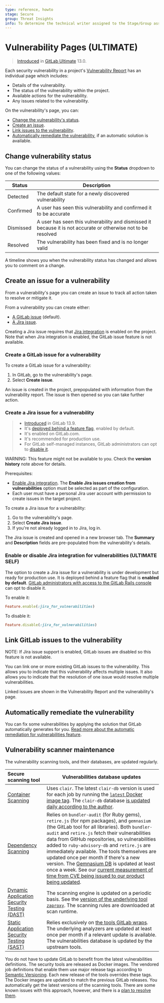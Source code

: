 ```yaml
---
type: reference, howto
stage: Secure
group: Threat Insights
info: To determine the technical writer assigned to the Stage/Group associated with this page, see https://about.gitlab.com/handbook/engineering/ux/technical-writing/#assignments
---
```


# Vulnerability Pages **(ULTIMATE)**

> [Introduced](https://gitlab.com/gitlab-org/gitlab/-/issues/13561) in [GitLab Ultimate](https://about.gitlab.com/pricing/) 13.0.

Each security vulnerability in a project's [Vulnerability Report](../vulnerability_report/index.md) has an individual page which includes:

- Details of the vulnerability.
- The status of the vulnerability within the project.
- Available actions for the vulnerability.
- Any issues related to the vulnerability.

On the vulnerability's page, you can:

- [Change the vulnerability's status](#change-vulnerability-status).
- [Create an issue](#create-an-issue-for-a-vulnerability).
- [Link issues to the vulnerability](#link-gitlab-issues-to-the-vulnerability).
- [Automatically remediate the vulnerability](#automatically-remediate-the-vulnerability), if an
  automatic solution is available.

## Change vulnerability status

You can change the status of a vulnerability using the **Status** dropdown to one of
the following values:

| Status    | Description                                                                                                    |
|-----------|----------------------------------------------------------------------------------------------------------------|
| Detected  | The default state for a newly discovered vulnerability                                                         |
| Confirmed | A user has seen this vulnerability and confirmed it to be accurate                                             |
| Dismissed | A user has seen this vulnerability and dismissed it because it is not accurate or otherwise not to be resolved |
| Resolved  | The vulnerability has been fixed and is no longer valid                                                        |

A timeline shows you when the vulnerability status has changed
and allows you to comment on a change.

## Create an issue for a vulnerability

From a vulnerability's page you can create an issue to track all action taken to resolve or
mitigate it.

From a vulnerability you can create either:

- [A GitLab issue](#create-a-gitlab-issue-for-a-vulnerability) (default).
- [A Jira issue](#create-a-jira-issue-for-a-vulnerability).

Creating a Jira issue requires that
[Jira integration](../../../integration/jira/index.md) is enabled on the project. Note
that when Jira integration is enabled, the GitLab issue feature is not available.

### Create a GitLab issue for a vulnerability

To create a GitLab issue for a vulnerability:

1. In GitLab, go to the vulnerability's page.
1. Select **Create issue**.

An issue is created in the project, prepopulated with information from the vulnerability report.
The issue is then opened so you can take further action.

### Create a Jira issue for a vulnerability

> - [Introduced](https://gitlab.com/groups/gitlab-org/-/epics/4677) in GitLab 13.9.
> - It's [deployed behind a feature flag](../../../user/feature_flags.md), enabled by default.
> - It's enabled on GitLab.com.
> - It's recommended for production use.
> - For GitLab self-managed instances, GitLab administrators can opt to
>   [disable it](#enable-or-disable-jira-integration-for-vulnerabilities).

WARNING:
This feature might not be available to you. Check the **version history** note above for details.

Prerequisites:

- [Enable Jira integration](../../project/integrations/jira.md).
  The **Enable Jira issues creation from vulnerabilities** option must be selected as part of the configuration.
- Each user must have a personal Jira user account with permission to create issues in the target project.

To create a Jira issue for a vulnerability:

1. Go to the vulnerability's page.
1. Select **Create Jira issue**.
1. If you're not already logged in to Jira, log in.

The Jira issue is created and opened in a new browser tab. The **Summary** and **Description**
fields are pre-populated from the vulnerability's details.

### Enable or disable Jira integration for vulnerabilities **(ULTIMATE SELF)**

The option to create a Jira issue for a vulnerability is under development but ready for production
use. It is deployed behind a feature flag that is **enabled by default**.
[GitLab administrators with access to the GitLab Rails console](../../../administration/feature_flags.md)
can opt to disable it.

To enable it:

```ruby
Feature.enable(:jira_for_vulnerabilities)
```

To disable it:

```ruby
Feature.disable(:jira_for_vulnerabilities)
```

## Link GitLab issues to the vulnerability

NOTE:
If Jira issue support is enabled, GitLab issues are disabled so this feature is not available.

You can link one or more existing GitLab issues to the vulnerability. This allows you to
indicate that this vulnerability affects multiple issues. It also allows you to indicate
that the resolution of one issue would resolve multiple vulnerabilities.

Linked issues are shown in the Vulnerability Report and the vulnerability's page.

## Automatically remediate the vulnerability

You can fix some vulnerabilities by applying the solution that GitLab automatically
generates for you. [Read more about the automatic remediation for vulnerabilities feature](../index.md#apply-an-automatic-remediation-for-a-vulnerability).

## Vulnerability scanner maintenance

The vulnerability scanning tools, and their databases, are updated regularly.

| Secure scanning tool                                         | Vulnerabilities database updates          |
|:-------------------------------------------------------------|-------------------------------------------|
| [Container Scanning](container_scanning/index.md)            | Uses `clair`. The latest `clair-db` version is used for each job by running the [`latest` Docker image tag](https://gitlab.com/gitlab-org/gitlab/blob/438a0a56dc0882f22bdd82e700554525f552d91b/lib/gitlab/ci/templates/Security/Container-Scanning.gitlab-ci.yml#L37). The `clair-db` database [is updated daily according to the author](https://github.com/arminc/clair-local-scan#clair-server-or-local). |
| [Dependency Scanning](dependency_scanning/index.md)          | Relies on `bundler-audit` (for Ruby gems), `retire.js` (for npm packages), and `gemnasium` (the GitLab tool for all libraries). Both `bundler-audit` and `retire.js` fetch their vulnerabilities data from GitHub repositories, so vulnerabilities added to `ruby-advisory-db` and `retire.js` are immediately available. The tools themselves are updated once per month if there's a new version. The [Gemnasium DB](https://gitlab.com/gitlab-org/security-products/gemnasium-db) is updated at least once a week. See our [current measurement of time from CVE being issued to our product being updated](https://about.gitlab.com/handbook/engineering/development/performance-indicators/#cve-issue-to-update). |
| [Dynamic Application Security Testing (DAST)](dast/index.md) | The scanning engine is updated on a periodic basis. See the [version of the underlying tool `zaproxy`](https://gitlab.com/gitlab-org/security-products/dast/blob/master/Dockerfile#L1). The scanning rules are downloaded at scan runtime. |
| [Static Application Security Testing (SAST)](sast/index.md)  | Relies exclusively on [the tools GitLab wraps](sast/index.md#supported-languages-and-frameworks). The underlying analyzers are updated at least once per month if a relevant update is available. The vulnerabilities database is updated by the upstream tools. |

You do not have to update GitLab to benefit from the latest vulnerabilities definitions.
The security tools are released as Docker images. The vendored job definitions that enable them use
major release tags according to [Semantic Versioning](https://semver.org/). Each new release of the
tools overrides these tags.
The Docker images are updated to match the previous GitLab releases. You automatically get the
latest versions of the scanning tools. There are some known issues
with this approach, however, and there is a
[plan to resolve them](https://gitlab.com/gitlab-org/gitlab/-/issues/9725).
